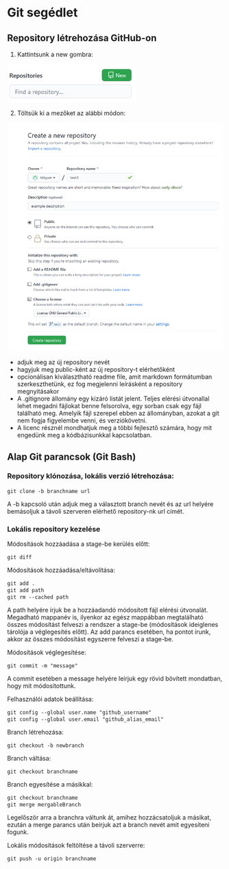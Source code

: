 # Git segédlet

## Repository létrehozása GitHub-on

1. Kattintsunk a new gombra:

![alt text](https://github.com/tiblyzer/ImgProcLab/blob/master/segedletek/git/new_button.PNG "Logo Title Text 1")

2. Töltsük ki a mezőket az alábbi módon:

![alt text](https://github.com/tiblyzer/ImgProcLab/blob/master/segedletek/git/repo_properties.PNG "Logo Title Text 2")

* adjuk meg az új repository nevét
* hagyjuk meg public-ként az új repository-t elérhetőként
* opcionálisan kiválasztható readme file, amit markdown formátumban szerkeszthetünk, ez fog megjelenni leírásként a repository megnyitásakor
* A .gitignore állomány egy kizáró listát jelent. Teljes elérési útvonallal lehet megadni fájlokat benne felsorolva, egy sorban csak egy fájl található meg. Amelyik fájl szerepel ebben az állományban, azokat a git nem fogja figyelembe venni, és verziókövetni.
* A licenc résznél mondhatjuk meg a többi fejlesztő számára, hogy mit engedünk meg a kódbázisunkkal kapcsolatban.

## Alap Git parancsok (Git Bash)

### Repository klónozása, lokális verzió létrehozása:
```
git clone -b branchname url
```
A -b kapcsoló után adjuk meg a választott branch nevét és az url helyére bemásoljuk a távoli szerveren elérhető repository-nk url címét.

### Lokális repository kezelése

Módosítások hozzáadása a stage-be kerülés előtt:
```
git diff
```

Módosítások hozzáadása/eltávolítása:
```
git add .
git add path
git rm --cached path
```

A path helyére írjuk be a hozzáadandó módosított fájl elérési útvonalát. Megadható mappanév is, ilyenkor az egész mappábban megtalálható összes módosítást felveszi a rendszer a stage-be (módosítások ideiglenes tárolója a véglegesítés előtt).
Az add parancs esetében, ha pontot írunk, akkor az összes módosítást egyszerre felveszi a stage-be.

Módosítások véglegesítése:
```
git commit -m "message"
```

A commit esetében a message helyére leírjuk egy rövid bövített mondatban, hogy mit módosítottunk.

Felhasználói adatok beállítása:
```
git config --global user.name "github_username"
git config --global user.email "github_alias_email"

```

Branch létrehozása:
```
git checkout -b newbranch
```

Branch váltása:
```
git checkout branchname
```

Branch egyesítése a másikkal:
```
git checkout branchname
git merge mergableBranch
```

Legelőször arra a branchra váltunk át, amihez hozzácsatoljuk a másikat, ezután a merge parancs után beírjuk azt a branch nevét amit egyesíteni fogunk.

Lokális módosítások feltöltése a távoli szerverre:
```
git push -u origin branchname
```